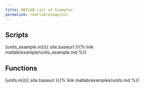 ```yaml
---
title: MATLAB List of Examples
permalink: /matlab/examples/
---
```


## Scripts
[units_example.m]({{ site.baseurl }}{% link matlab/example/units_example.md %})

## Functions
[units.m]({{ site.baseurl }}{% link matlab/examples/units.md %})
